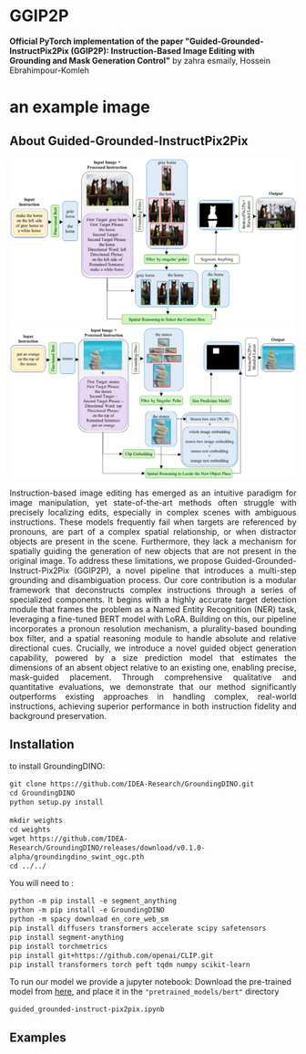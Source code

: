 # GGIP2P

**Official PyTorch implementation of the paper "Guided-Grounded-InstructPix2Pix (GGIP2P): Instruction-Based Image Editing with Grounding and Mask Generation Control"** by zahra esmaily, Hossein Ebrahimpour-Komleh
# an example image

## About Guided-Grounded-InstructPix2Pix
<p align="center">
  <img src="imgs/main_architecture_for_relative.png" alt="relative_arch" width="500" />
  <img src="imgs/main_architecture_for_add.png" alt="add_arch" width="500" />
</p>
<p align="justify">
Instruction-based image editing has emerged as an intuitive paradigm for image manipulation, yet state-of-the-art methods often struggle with precisely localizing edits, especially in complex scenes with ambiguous instructions. These models frequently fail when targets are referenced by pronouns, are part of a complex spatial relationship, or when distractor objects are present in the scene. Furthermore, they lack a mechanism for spatially guiding the generation of new objects that are not present in the original image. To address these limitations, we propose Guided-Grounded-Instruct-Pix2Pix (GGIP2P), a novel pipeline that introduces a multi-step grounding and disambiguation process. Our core contribution is a modular framework that deconstructs complex instructions through a series of specialized components. It begins with a highly accurate target detection module that frames the problem as a Named Entity Recognition (NER) task, leveraging a fine-tuned BERT model with LoRA. Building on this, our pipeline incorporates a pronoun resolution mechanism, a plurality-based bounding box filter, and a spatial reasoning module to handle absolute and relative directional cues. Crucially, we introduce a novel guided object generation capability, powered by a size prediction model that estimates the dimensions of an absent object relative to an existing one, enabling precise, mask-guided placement. Through comprehensive qualitative and quantitative evaluations, we demonstrate that our method significantly outperforms existing approaches in handling complex, real-world instructions, achieving superior performance in both instruction fidelity and background preservation.
</p>

## Installation
to install GroundingDINO:

	git clone https://github.com/IDEA-Research/GroundingDINO.git
	cd GroundingDINO
	python setup.py install
	
	mkdir weights
	cd weights
	wget https://github.com/IDEA-Research/GroundingDINO/releases/download/v0.1.0-alpha/groundingdino_swint_ogc.pth
	cd ../../


You will need to :

	python -m pip install -e segment_anything
	python -m pip install -e GroundingDINO
	python -m spacy download en_core_web_sm
	pip install diffusers transformers accelerate scipy safetensors
	pip install segment-anything
	pip install torchmetrics
	pip install git+https://github.com/openai/CLIP.git
	pip install transformers torch peft tqdm numpy scikit-learn

To run our model we provide a jupyter notebook:
Download the pre-trained model from [here](https://drive.google.com/), and place it in the `"pretrained_models/bert"` directory

	guided_grounded-instruct-pix2pix.ipynb

## Examples
